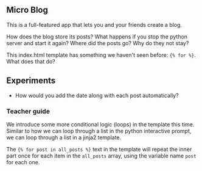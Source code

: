 ## Micro Blog

This is a full-featured app that lets you and your friends create a
blog.

How does the blog store its posts? What happens if you stop the python
server and start it again? Where did the posts go? Why do they not
stay?

This index.html template has something we haven't seen before:
`{% for %}`. What does that do?

## Experiments

  * How would you add the date along with each post automatically?

### Teacher guide

We introduce some more conditional logic (loops) in the template this
time. Similar to how we can loop through a list in the python
interactive prompt, we can loop through a list in a jinja2 template.

The `{% for post in all_posts %}` text in the template will repeat
the inner part once for each item in the `all_posts` array, using
the variable name `post` for each one.
